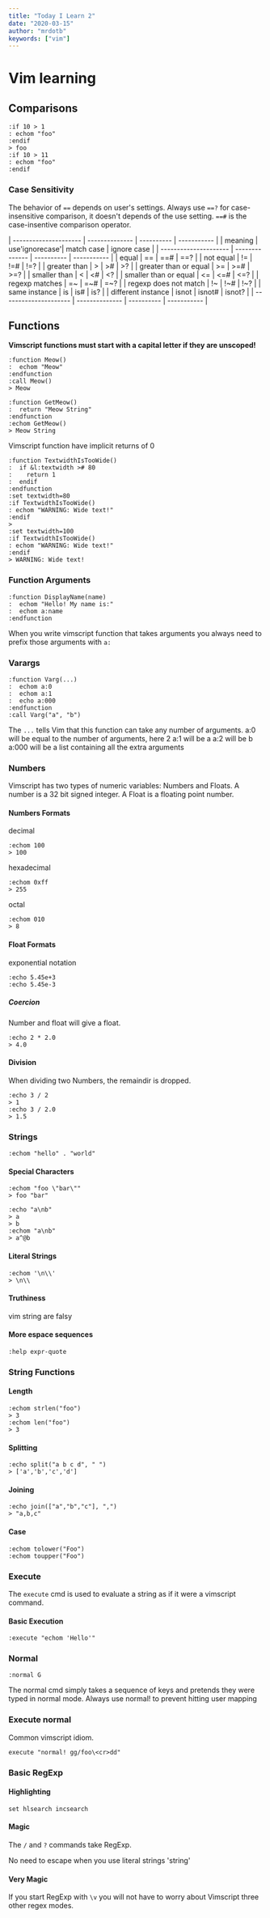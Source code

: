 ```yaml
---
title: "Today I Learn 2"
date: "2020-03-15"
author: "mrdotb"
keywords: ["vim"]
---
```


# Vim learning

## Comparisons
```vim
:if 10 > 1
: echom "foo"
:endif
> foo
:if 10 > 11
: echom "foo"
:endif
```

### Case Sensitivity
The behavior of `==` depends on user's settings.
Always use `==?` for case-insensitive comparison, it doesn't depends of the use setting.
`==#` is the case-insentive comparison operator.

| --------------------- | -------------- | ---------- | ----------- |
| meaning               | use'ignorecase'| match case | ignore case |
| --------------------- | -------------- | ---------- | ----------- |
| equal                 | ==             | ==#        | ==?         |
| not equal             | !=             | !=#        | !=?         |
| greater than          | >              | >#         | >?          |
| greater than or equal | >=             | >=#        | >=?         |
| smaller than          | <              | <#         | <?          |
| smaller than or equal | <=             | <=#        | <=?         |
| regexp matches        | =~             | =~#        | =~?         |
| regexp does not match | !~             | !~#        | !~?         |
| same instance         | is             | is#        | is?         |
| different instance    | isnot          | isnot#     | isnot?      |
| --------------------- | -------------- | ---------- | ----------- |

## Functions

__Vimscript functions must start with a capital letter if they are unscoped!__
```vim
:function Meow()
:  echom "Meow"
:endfunction
:call Meow()
> Meow

:function GetMeow()
:  return "Meow String"
:endfunction
:echom GetMeow()
> Meow String
```

Vimscript function have implicit returns of 0
```vim
:function TextwidthIsTooWide()
:  if &l:textwidth ># 80
:    return 1
:  endif
:endfunction
:set textwidth=80
:if TextwidthIsTooWide()
: echom "WARNING: Wide text!"
:endif
>
:set textwidth=100
:if TextwidthIsTooWide()
: echom "WARNING: Wide text!"
:endif
> WARNING: Wide text!
```

### Function Arguments

```vim
:function DisplayName(name)
:  echom "Hello! My name is:"
:  echom a:name
:endfunction
```
When you write vimscript function that takes arguments you always need to prefix
those arguments with `a:`

### Varargs

```vim
:function Varg(...)
:  echom a:0
:  echom a:1
:  echo a:000
:endfunction
:call Varg("a", "b")
```
The `...` tells Vim that this function can take any number of arguments.
a:0 will be equal to the number of arguments, here 2
a:1 will be a
a:2 will be b
a:000 will be a list containing all the extra arguments

### Numbers

Vimscript has two types of numeric variables: Numbers and Floats. A number is a 32 bit signed integer. A Float is a floating point number.

#### Numbers Formats

decimal
```vim
:echom 100
> 100
```
hexadecimal
```vim
:echom 0xff
> 255
```
octal
```vim
:echom 010
> 8
```

#### Float Formats

exponential notation
```vim
:echo 5.45e+3
:echo 5.45e-3
```

##### Coercion

Number and float will give a float.
```vim
:echo 2 * 2.0
> 4.0
```

#### Division

When dividing two Numbers, the remaindir is dropped.
```vim
:echo 3 / 2
> 1
:echo 3 / 2.0
> 1.5
```

### Strings

```vim
:echom "hello" . "world"
```

#### Special Characters

```vim
:echom "foo \"bar\""
> foo "bar"
```
```vim
:echo "a\nb"
> a
> b
:echom "a\nb"
> a^@b
```

#### Literal Strings

```vim
:echom '\n\\'
> \n\\
```

#### Truthiness

vim string are falsy


#### More espace sequences

```vim
:help expr-quote
```

### String Functions

#### Length
```vim
:echom strlen("foo")
> 3
:echom len("foo")
> 3
```

#### Splitting
```vim
:echo split("a b c d", " ")
> ['a','b','c','d']
```

#### Joining
```vim
:echo join(["a","b","c"], ",")
> "a,b,c"
```

#### Case
```vim
:echom tolower("Foo")
:echom toupper("Foo")
```

### Execute

The `execute` cmd is used to evaluate a string as if it were a vimscript command.

#### Basic Execution

```vim
:execute "echom 'Hello'"
```

### Normal

```vim
:normal G
```
The normal cmd simply takes a sequence of keys and pretends they were typed in normal mode.
Always use normal! to prevent hitting user mapping

### Execute normal

Common vimscript idiom.
```vim
execute "normal! gg/foo\<cr>dd"
```

### Basic RegExp

#### Highlighting
```vim
set hlsearch incsearch
```

#### Magic

The `/` and `?` commands take RegExp.

No need to escape when you use literal strings 'string'

#### Very Magic

If you start RegExp with `\v` you will not have to worry about Vimscript three other regex modes.
